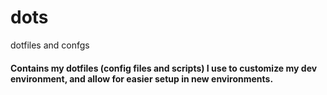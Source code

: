 # dots
dotfiles and confgs

#### Contains my dotfiles (config files and scripts) I use to customize my dev environment, and allow for easier setup in new environments.
